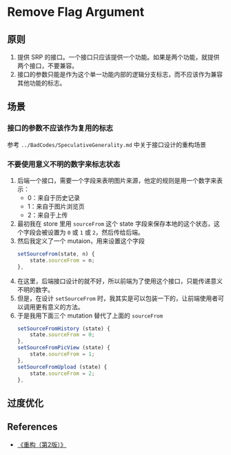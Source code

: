 # Remove Flag Argument


## 原则
1. 提供 SRP 的接口。一个接口只应该提供一个功能。如果是两个功能，就提供两个接口，不要兼容。
2. 接口的参数只能是作为这个单一功能内部的逻辑分支标志，而不应该作为兼容其他功能的标志。


## 场景
### 接口的参数不应该作为复用的标志
参考 `../BadCodes/SpeculativeGenerality.md` 中关于接口设计的重构场景

### 不要使用意义不明的数字来标志状态
1. 后端一个接口，需要一个字段来表明图片来源，他定的规则是用一个数字来表示：
    * 0：来自于历史记录
    * 1：来自于图片浏览页
    * 2：来自于上传
2. 最初我在 store 里用 `sourceFrom` 这个 state 字段来保存本地的这个状态，这个字段会被设置为 `0` 或 `1` 或 `2`，然后传给后端。
3. 然后我定义了一个 mutaion，用来设置这个字段
    ```js
    setSourceFrom(state, n) {
        state.sourceFrom = n;
    },
    ```
4. 在这里，后端接口设计的就不好，所以前端为了使用这个接口，只能传递意义不明的数字。
5. 但是，在设计 `setSourceFrom` 时，我其实是可以包装一下的，让前端使用者可以调用更有意义的方法。
6. 于是我用下面三个 mutation 替代了上面的 `sourceFrom`
    ```js
    setSourceFromHistory (state) {
        state.sourceFrom = 0;
    },
    setSourceFromPicView (state) {
        state.sourceFrom = 1;
    },
    setSourceFromUpload (state) {
        state.sourceFrom = 2;
    },
    ```


## 过度优化


## References
* [《重构（第2版）》](https://book.douban.com/subject/33400354/)
